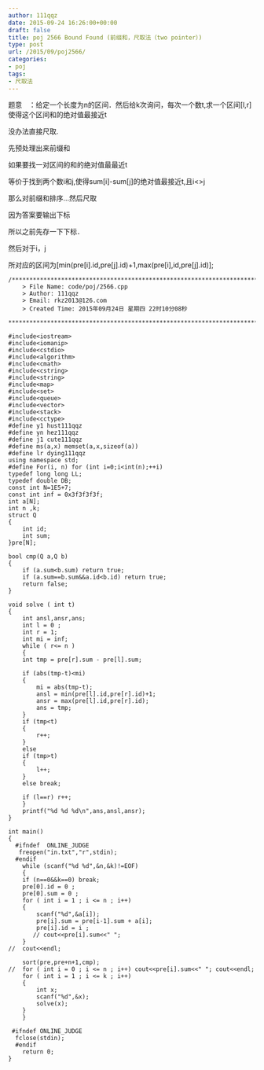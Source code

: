 ```yaml
---
author: 111qqz
date: 2015-09-24 16:26:00+00:00
draft: false
title: poj 2566 Bound Found (前缀和，尺取法（two pointer）)
type: post
url: /2015/09/poj2566/
categories:
- poj
tags:
- 尺取法
---
```





题意　：给定一个长度为n的区间．然后给k次询问，每次一个数t,求一个区间[l,r]使得这个区间和的绝对值最接近t




没办法直接尺取.




先预处理出来前缀和




如果要找一对区间的和的绝对值最最近t




等价于找到两个数i和j,使得sum[i]-sum[j]的绝对值最接近t,且i<>j




那么对前缀和排序...然后尺取




因为答案要输出下标




所以之前先存一下下标．




然后对于i，j




所对应的区间为[min(pre[i].id,pre[j].id)+1,max(pre[i],id,pre[j].id)];


 

    
    /*************************************************************************
    	> File Name: code/poj/2566.cpp
    	> Author: 111qqz
    	> Email: rkz2013@126.com 
    	> Created Time: 2015年09月24日 星期四 22时10分08秒
     ************************************************************************/
    
    #include<iostream>
    #include<iomanip>
    #include<cstdio>
    #include<algorithm>
    #include<cmath>
    #include<cstring>
    #include<string>
    #include<map>
    #include<set>
    #include<queue>
    #include<vector>
    #include<stack>
    #include<cctype>
    #define y1 hust111qqz
    #define yn hez111qqz
    #define j1 cute111qqz
    #define ms(a,x) memset(a,x,sizeof(a))
    #define lr dying111qqz
    using namespace std;
    #define For(i, n) for (int i=0;i<int(n);++i)  
    typedef long long LL;
    typedef double DB;
    const int N=1E5+7;
    const int inf = 0x3f3f3f3f;
    int a[N];
    int n ,k;
    struct Q
    {
        int id;
        int sum;
    }pre[N];
    
    bool cmp(Q a,Q b)
    {
        if (a.sum<b.sum) return true;
        if (a.sum==b.sum&&a.id<b.id) return true;
        return false;
    }
    
    void solve ( int t)
    {
        int ansl,ansr,ans;
        int l = 0 ;
        int r = 1;
        int mi = inf;
        while ( r<= n )
        {
    	int tmp = pre[r].sum - pre[l].sum;
    	
    	if (abs(tmp-t)<mi)
    	{
    	    mi = abs(tmp-t);
    	    ansl = min(pre[l].id,pre[r].id)+1;
    	    ansr = max(pre[l].id,pre[r].id);
    	    ans = tmp;
    	}
    	if (tmp<t)
    	{
    	    r++;
    	}
    	else
    	if (tmp>t)
    	{
    	    l++;
    	}
    	else break;
    
    	if (l==r) r++;
        }
        printf("%d %d %d\n",ans,ansl,ansr);
    } 
    
    int main()
    {
      #ifndef  ONLINE_JUDGE 
       freopen("in.txt","r",stdin);
      #endif
        while (scanf("%d %d",&n,&k)!=EOF)
        {
    	if (n==0&&k==0) break;
    	pre[0].id = 0 ;
    	pre[0].sum = 0 ;
    	for ( int i = 1 ; i <= n ; i++)
    	{
    	    scanf("%d",&a[i]);
    	    pre[i].sum = pre[i-1].sum + a[i];
    	    pre[i].id = i ;
    	   // cout<<pre[i].sum<<" ";
    	}
    //	cout<<endl;
    
    	sort(pre,pre+n+1,cmp);
    //	for ( int i = 0 ; i <= n ; i++) cout<<pre[i].sum<<" "; cout<<endl;
    	for ( int i = 1 ; i <= k ; i++)
    	{
    	    int x;
    	    scanf("%d",&x);
    	    solve(x);
    	}
        }
       
     #ifndef ONLINE_JUDGE  
      fclose(stdin);
      #endif
    	return 0;
    }
    
    
    




